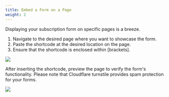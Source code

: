 ```yaml
---
title: Embed a Form on a Page
weight: 2
---
```


Displaying your subscription form on specific pages is a breeze.

1. Navigate to the desired page where you want to showcase the form.
2. Paste the shortcode at the desired location on the page.
3. Ensure that the shortcode is enclosed within [brackets].

![](https://blog.mailcoach.de-fra1.upcloudobjects.com/Qsr7NEUvwS5Sp1dUykH9DAxHSSoFKjMn2OFZ9JwC.png)

After inserting the shortcode, preview the page to verify the form's functionality. Please note that Cloudflare turnstile provides spam protection for your forms.

![](https://blog.mailcoach.de-fra1.upcloudobjects.com/3JUysjSHDhn93lPSnkkYEDcIRDc99c1hDevh4TC1.png)
